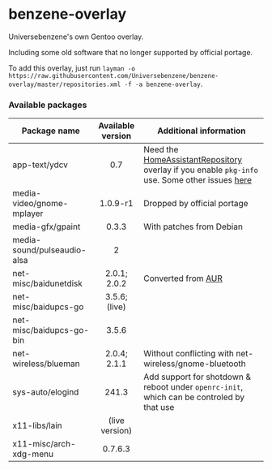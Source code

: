 # benzene-overlay
Universebenzene's own Gentoo overlay.

Including some old software that no longer supported by official portage.

To add this overlay, just run `layman -o https://raw.githubusercontent.com/Universebenzene/benzene-overlay/master/repositories.xml -f -a benzene-overlay`.

### Available packages

Package name | Available version | Additional information
------------ | :---------------: | ----------------------
app-text/ydcv               | 0.7            | Need the [HomeAssistantRepository](https://git.edevau.net/onkelbeh/HomeAssistantRepository) overlay if you enable `pkg-info` use. Some other issues [here](https://forums.gentoo.org/viewtopic-p-8352006.html)
media-video/gnome-mplayer   | 1.0.9-r1       | Dropped by official portage
media-gfx/gpaint            | 0.3.3          | With patches from Debian
media-sound/pulseaudio-alsa | 2              |
net-misc/baidunetdisk       | 2.0.1; 2.0.2   | Converted from [AUR](https://aur.archlinux.org/packages/baidunetdisk-bin)
net-misc/baidupcs-go        | 3.5.6; (live)  |
net-misc/baidupcs-go-bin    | 3.5.6          |
net-wireless/blueman        | 2.0.4; 2.1.1   | Without conflicting with net-wireless/gnome-bluetooth
sys-auto/elogind            | 241.3          | Add support for shotdown & reboot under `openrc-init`, which can be controled by that use
x11-libs/lain               | (live version) |
x11-misc/arch-xdg-menu      | 0.7.6.3        |
